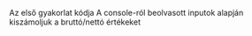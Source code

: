 Az első gyakorlat kódja
A console-ról beolvasott inputok alapján kiszámoljuk a bruttó/nettó értékeket
